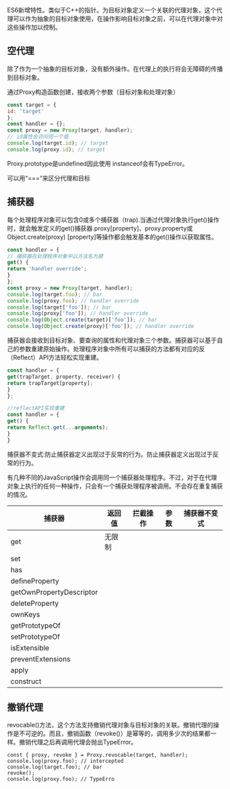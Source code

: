 ES6新增特性。类似于C++的指针。为目标对象定义一个关联的代理对象，这个代理可以作为抽象的目标对象使用，在操作影响目标对象之前，可以在代理对象中对这些操作加以控制。

## 空代理

除了作为一个抽象的目标对象，没有额外操作。在代理上的执行将会无障碍的传播到目标对象。

通过Proxy构造函数创建，接收两个参数（目标对象和处理对象）

```javascript
const target = {
id: 'target'
};
const handler = {};
const proxy = new Proxy(target, handler);
// id属性会访问同一个值
console.log(target.id); // target
console.log(proxy.id); // target
```

Proxy.prototype是undefined因此使用 instanceof会有TypeError。

可以用“===”来区分代理和目标

## 捕获器

每个处理程序对象可以包含0或多个捕获器（trap).当通过代理对象执行get()操作时，就会触发定义的get()捕获器.proxy[property]、proxy.property或Object.create(proxy)
[property]等操作都会触发基本的get()操作以获取属性。

```javascript
const handler = {
// 捕获器在处理程序对象中以方法名为键
get() {
return 'handler override';
}
};
const proxy = new Proxy(target, handler);
console.log(target.foo); // bar
console.log(proxy.foo); // handler override
console.log(target['foo']); // bar
console.log(proxy['foo']); // handler override
console.log(Object.create(target)['foo']); // bar
console.log(Object.create(proxy)['foo']); // handler override
```

捕获器会接收到目标对象、要查询的属性和代理对象三个参数。捕获器可以基于自己的参数重建原始操作。处理程序对象中所有可以捕获的方法都有对应的反（Reflect）API方法轻松实现重建。

```javascript
const handler = {
get(trapTarget, property, receiver) {
return trapTarget[property];
}
};

//reflectAPI实现重建
const handler = {
get() {
return Reflect.get(...arguments);
}
}
```

捕获器不变式:防止捕获器定义出现过于反常的行为。防止捕获器定义出现过于反常的行为。

有几种不同的JavaScript操作会调用同一个捕获器处理程序。不过，对于在代理对象上执行的任何一种操作，只会有一个捕获处理程序被调用。不会存在重复捕获的情况。

| 捕获器                   | 返回值 | 拦截操作 | 参数 | 捕获器不变式 |
| ------------------------ | ------ | -------- | ---- | ------------ |
| get                      | 无限制 |          |      |              |
| set                      |        |          |      |              |
| has                      |        |          |      |              |
| defineProperty           |        |          |      |              |
| getOwnPropertyDescriptor |        |          |      |              |
| deleteProperty           |        |          |      |              |
| ownKeys                  |        |          |      |              |
| getPrototypeOf           |        |          |      |              |
| setPrototypeOf           |        |          |      |              |
| isExtensible             |        |          |      |              |
| preventExtensions        |        |          |      |              |
| apply                    |        |          |      |              |
| construct                |        |          |      |              |

## 撤销代理

revocable()方法，这个方法支持撤销代理对象与目标对象的关联。撤销代理的操作是不可逆的。而且，撤销函数（revoke()）是幂等的，调用多少次的结果都一样。撤销代理之后再调用代理会抛出TypeError。

```
const { proxy, revoke } = Proxy.revocable(target, handler);
console.log(proxy.foo); // intercepted
console.log(target.foo); // bar
revoke();
console.log(proxy.foo); // TypeErro
```
